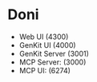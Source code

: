 # Doni

- Web UI (4300)
- GenKit UI (4000)
- GenKit Server (3001)
- MCP Server: (3000)
- MCP UI: (6274)
